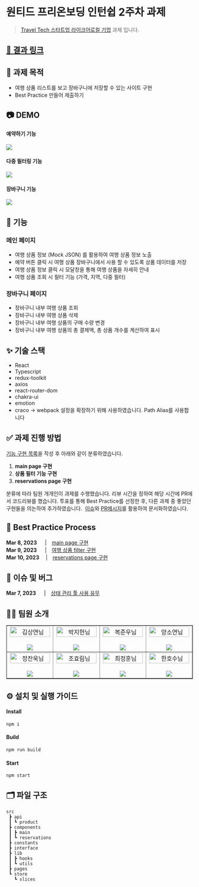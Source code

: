 # 원티드 프리온보딩 인턴쉽 2주차 과제

> [Travel Tech 스타트업 라이크어로컬 기업](https://likealocal.co.kr/) 과제 입니다.

## [🔗 결과 링크](https://pre-onboarding-9th-2-8.netlify.app/)

## 📝 과제 목적

- 여행 상품 리스트를 보고 장바구니에 저장할 수 있는 사이트 구현
- Best Practice 만들어 제출하기

## 📷 DEMO

#### 예약하기 기능

![](https://velog.velcdn.com/images/hyorimm/post/6fa2f2c5-d6ae-4f02-9855-c60bb839f007/image.gif)

#### 다중 필터링 기능

![](https://velog.velcdn.com/images/hyorimm/post/95ec840f-49bc-4885-aed5-77988cd6b4e9/image.gif)

#### 장바구니 기능

![](https://velog.velcdn.com/images/hyorimm/post/bad2bf0e-01f8-4927-a69c-a284c8dc62b1/image.gif)



## 🚀 기능

### 메인 페이지

- 여행 상품 정보 (Mock JSON) 를 활용하여 여행 상품 정보 노출
- 예약 버튼 클릭 시 여행 상품 장바구니에서 사용 할 수 있도록 상품 데이터를 저장
- 여행 상품 정보 클릭 시 모달창을 통해 여행 상품을 자세히 안내
- 여행 상품 조회 시 필터 기능 (가격, 지역, 다중 필터)

### 장바구니 페이지

- 장바구니 내부 여행 상품 조회
- 장바구니 내부 여행 상품 삭제
- 장바구니 내부 여행 상품의 구매 수량 변경
- 장바구니 내부 여행 상품의 총 결제액, 총 상품 개수를 계산하여 표시

## ✨ 기술 스택

- React
- Typescript
- redux-toolkit
- axios
- react-router-dom
- chakra-ui
- emotion
- craco → webpack 설정을 확장하기 위해 사용하였습니다. Path Alias를 사용합니다

## ✅ 과제 진행 방법

[기능 구현 목록](./REQUIREMENTS.md)을 작성 후 아래와 같이 분류하였습니다.

1. **main page 구현**
2. **상품 필터 기능 구현**
3. **reservations page 구현**

분류에 따라 팀원 개개인이 과제를 수행했습니다. 리뷰 시간을 정하여 해당 시간에 PR에서 코드리뷰를 했습니다. 투표를 통해 Best Practice를 선정한 후, 다른 과제 중 좋았던 구현들을 의논하여 추가하였습니다.  [이슈](https://github.com/Wanted-PreOnboarding-Team-8/pre-onboarding-9th-2-8/issues)와 [PR메시지](https://github.com/Wanted-PreOnboarding-Team-8/pre-onboarding-9th-2-8/pulls)를 활용하여 문서화하였습니다.

## 🌟 Best Practice Process

**Mar 8, 2023**  　|　[main page 구현](https://github.com/Wanted-PreOnboarding-Team-8/pre-onboarding-9th-2-8/pull/12) <br />
**Mar 9, 2023**  　|　[여행 상품 filter 구현](https://github.com/Wanted-PreOnboarding-Team-8/pre-onboarding-9th-2-8/pull/18) <br />
**Mar 10, 2023**　 |　[reservations page 구현](https://github.com/Wanted-PreOnboarding-Team-8/pre-onboarding-9th-2-8/pull/29) <br />

## 🐞 이슈 및 버그

**Mar 7, 2023**  　|　[상태 관리 툴 사용 유무](https://github.com/Wanted-PreOnboarding-Team-8/pre-onboarding-9th-2-8/issues/7)

## 👨‍💻 팀원 소개

<table border>
  <tbody>
    <tr>
       <td align="center" width="200px">
        <img width="100%" src="https://avatars.githubusercontent.com/u/67201870?v=4"  alt="김상연님"/><br />
        <br/>
        <a href="https://github.com/greyHairChooseLife">
          <img src="https://img.shields.io/badge/김상연-000?style=flat-round&logo=GitHub&logoColor=white"/>
        </a>
      </td>
      <td align="center" width="200px">
        <img width="100%" src='https://avatars.githubusercontent.com/u/90181028?v=4'  alt="박지헌님"/><br />
        <br/>
        <a href="https://github.com/jiheon788">
          <img src="https://img.shields.io/badge/박지헌-000?style=flat-round&logo=GitHub&logoColor=white"/>
        </a>
      </td>
      <td align="center" width="200px">
        <img width="100%" src="https://avatars.githubusercontent.com/u/106523012?v=4"  alt="복준우님"/><br />
       <br/>
        <a href="https://github.com/bokjunwoo">
          <img src="https://img.shields.io/badge/복준우-000?style=flat-round&logo=GitHub&logoColor=white"/>
        </a>
      </td>
      <td align="center" width="200px">
        <img width="100%" src="https://avatars.githubusercontent.com/u/48446896?v=4"  alt="양소연님"/><br/>
                <br/>
        <a href="https://github.com/Noeyso">
          <img src="https://img.shields.io/badge/양소연-000?style=flat-round&logo=GitHub&logoColor=white"/>
        </a>
      </td>
     </tr>
         <tr>
      <td align="center" width="200px">
        <img width="100%" src="https://avatars.githubusercontent.com/u/62588402?v=4"  alt="정찬욱님"/><br />
       <br/>
        <a href="https://github.com/raw20">
          <img src="https://img.shields.io/badge/정찬욱-000?style=flat-round&logo=GitHub&logoColor=white"/>
        </a>
      </td>
      <td align="center" width="200px">
        <img width="100%" src="https://avatars.githubusercontent.com/u/103406196?v=4"  alt="조효림님"/><br/>
       <br/>
        <a href="https://github.com/hyorimcho">
          <img src="https://img.shields.io/badge/팀장 : 조효림-000?style=flat-round&logo=GitHub&logoColor=white"/>
        </a>
      </td>
      <td align="center" width="200px">
        <img width="100%" src="https://avatars.githubusercontent.com/u/82688516?v=4"  alt="최정훈님"/><br/>
                <br/>
        <a href="https://github.com/jhoon9494">
          <img src="https://img.shields.io/badge/최정훈-000?style=flat-round&logo=GitHub&logoColor=white"/>
        </a>
      </td>
      <td align="center" width="200px">
        <img width="100%" src="https://avatars.githubusercontent.com/u/17325845?v=4"  alt="한호수님"/><br/>
       <br/>
        <a href="https://github.com/tnghgks">
          <img src="https://img.shields.io/badge/한호수-000?style=flat-round&logo=GitHub&logoColor=white"/>
        </a>
      </td>
     </tr>
  </tbody>
</table>

## ⚙️ 설치 및 실행 가이드

#### Install

```
npm i
```

#### Build

```
npm run build
```

#### Start

```
npm start
```


## 🗂️ 파일 구조

```
src
 ┣ api
 ┃ ┗ product
 ┣ components
 ┃ ┣ main
 ┃ ┗ reservations
 ┣ constants
 ┣ interface
 ┣ lib
 ┃ ┣ hooks
 ┃ ┗ utils
 ┣ pages
 ┗ store
   ┗ slices

```
